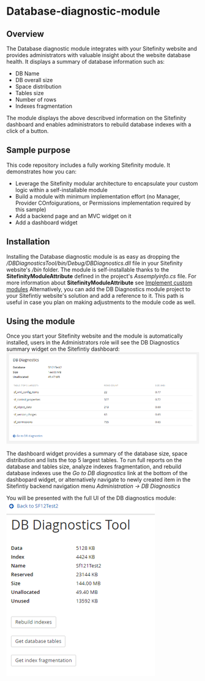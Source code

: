 # Database-diagnostic-module

## Overview
The Database diagnostic module integrates with your Sitefinity website and provides administrators with valuable insight about the website database health. It displays a summary of database information such as:
* DB Name
* DB overall size
* Space distribution
* Tables size
* Number of rows
* Indexes fragmentation

The module displays the above describved information on the Sitefinity dashboard and enables administrators to rebuild database indexes with a click of a button.

## Sample purpose
This code repository includes a fully working Sitefinity module. It demonstrates how you can:
* Leverage the Sitefinity modular architecture to encapsulate your custom logic within a self-installable module
* Build a module with minimum implementation effort (no Manager, Provider COnfoigurations, or Permissions implementation required by this sample)
* Add a backend page and an MVC widget on it
* Add a dashboard widget

## Installation
Installing the Database diagnostic module is as easy as dropping the */DBDiagnosticsTool/bin/Debug/DBDiagnostics.dll* file in your Sitefinity website's */bin* folder. The module is self-installable thanks to the **SitefinityModuleAttribute** defined in the project's *Assemplyinfo.cs* file. For more information about **SitefinityModuleAttribute** see [Implement custom modules](https://www.progress.com/documentation/sitefinity-cms/overview-custom-modules#implement-custom-nbsp-modules)
Alternatively, you can add the DB Diagnostics module project to your Sitefintiy website's solution and add a reference to it. This path is useful in case you plan on making adjustments to the module code as well.

## Using the module
Once you start your Sitefinity website and the module is automatically installed, users in the Administrators role will see the DB Diagnostics summary widget on the Sitefintiy dashboard:
![alt text](https://github.com/Sitefinity/Database-diagnostic-module/blob/master/Screenshots/Dashboard%20widget.PNG)

The dashboard widget provides a summary of the database size, space distribution and lists the top 5 largest tables. To run full reports on the database and tables size, analyze indexes fragmentation, and rebuild database indexes use the *Go to DB diagnostics* link at the bottom of the dashbopard widget, or alternatively navigate to newly created item in the Sitefintiy backend navigation menu *Administration -> DB Diagnostics*

You will be presented with the full UI of the DB diagnostics module:
![alt text](https://github.com/Sitefinity/Database-diagnostic-module/blob/master/Screenshots/Module%20UI.PNG)
